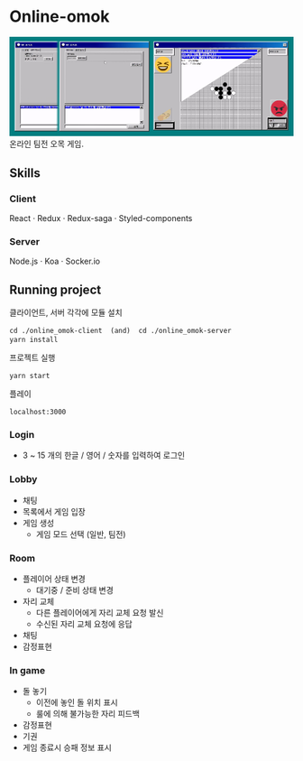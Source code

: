 # Online-omok
![게임.png](https://github.com/orixflo/online-omok/blob/master/_git_images/game.png)</br>
온라인 팀전 오목 게임.
## Skills
### Client
React · Redux · Redux-saga · Styled-components
### Server
Node.js · Koa · Socker.io

## Running project
클라이언트, 서버 각각에 모듈 설치
```plaintext
cd ./online_omok-client  (and)  cd ./online_omok-server
yarn install
```
프로젝트 실행
```plaintext
yarn start
```
플레이
```plaintext
localhost:3000
```
### Login
* 3 ~ 15 개의 한글 / 영어 / 숫자를 입력하여 로그인
### Lobby
* 채팅
* 목록에서 게임 입장
* 게임 생성
  * 게임 모드 선택 (일반, 팀전)
### Room
* 플레이어 상태 변경
  * 대기중 / 준비 상태 변경
* 자리 교체
  * 다른 플레이어에게 자리 교체 요청 발신
  * 수신된 자리 교체 요청에 응답
* 채팅
* 감정표현
### In game
* 돌 놓기
  * 이전에 놓인 돌 위치 표시
  * 룰에 의해 불가능한 자리 피드백
* 감정표현
* 기권
* 게임 종료시 승패 정보 표시